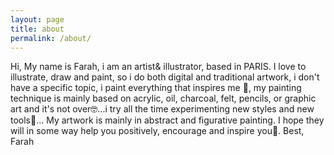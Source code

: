 ```yaml
---
layout: page
title: about
permalink: /about/
---
```


Hi, 
My name is Farah, i am an artist& illustrator, based in PARIS. 
I love to illustrate, draw and paint, so i do both digital and traditional artwork, i don't have a specific topic, i paint everything that inspires me 🌸, my painting technique is mainly based on acrylic, oil, charcoal, felt, pencils, or graphic art and it's not over🤓...i try all the time experimenting new styles and new tools🔬... My artwork is mainly in abstract and figurative painting. 
I hope they will in some way help you positively, encourage and inspire you🌻. 
Best, Farah
